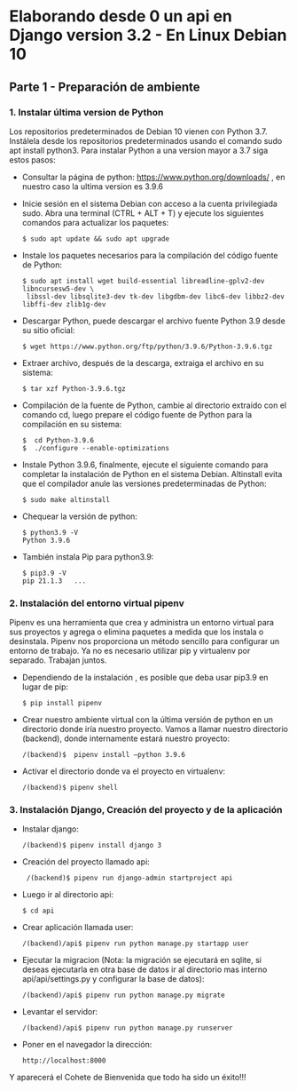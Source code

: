 # Elaborando desde 0 un api en Django version 3.2 - En Linux Debian 10

## Parte 1 - Preparación de ambiente

### 1. Instalar última version de Python

Los repositorios predeterminados de Debian 10 vienen con Python 3.7. Instálela desde los repositorios predeterminados usando el comando sudo apt install python3. Para instalar Python a una version mayor a 3.7 siga estos pasos:

- Consultar la página de python: https://www.python.org/downloads/  , en nuestro caso la ultima version es 3.9.6
- Inicie sesión en el sistema Debian con acceso a la cuenta privilegiada sudo. Abra una terminal (CTRL + ALT + T) y ejecute los siguientes comandos para actualizar los paquetes:

      $ sudo apt update && sudo apt upgrade 

- Instale los paquetes necesarios para la compilación del código fuente de Python:

      $ sudo apt install wget build-essential libreadline-gplv2-dev libncursesw5-dev \
       libssl-dev libsqlite3-dev tk-dev libgdbm-dev libc6-dev libbz2-dev libffi-dev zlib1g-dev
       
- Descargar Python, puede descargar el archivo fuente Python 3.9 desde su sitio oficial:

      $ wget https://www.python.org/ftp/python/3.9.6/Python-3.9.6.tgz 

- Extraer archivo, después de la descarga, extraiga el archivo en su sistema:

      $ tar xzf Python-3.9.6.tgz 

- Compilación de la fuente de Python, cambie al directorio extraído con el comando cd, luego prepare el código fuente de Python para la compilación en su sistema:

      $  cd Python-3.9.6 
      $  ./configure --enable-optimizations 
      
- Instale Python 3.9.6, finalmente, ejecute el siguiente comando para completar la instalación de Python en el sistema Debian. Altinstall evita que el compilador anule las versiones predeterminadas de Python:

      $ sudo make altinstall 
      
- Chequear la versión de python:

      $ python3.9 -V 
      Python 3.9.6
      
- También instala Pip para python3.9:

      $ pip3.9 -V
      pip 21.1.3   ...
      
### 2. Instalación del entorno virtual pipenv

Pipenv es una herramienta que crea y administra un entorno virtual para sus proyectos y agrega o elimina paquetes a medida que los instala o desinstala. Pipenv nos proporciona un método sencillo para configurar un entorno de trabajo. Ya no es necesario utilizar pip y virtualenv por separado. Trabajan juntos.

- Dependiendo de la instalación , es posible que deba usar pip3.9 en lugar de pip:
      
      $ pip install pipenv
      
- Crear nuestro ambiente virtual con la última versión de python en un directorio donde iría nuestro proyecto. Vamos a llamar nuestro directorio (backend), donde internamente estará nuestro proyecto:

      /(backend)$  pipenv install –python 3.9.6
      
- Activar el directorio donde va el proyecto en virtualenv:

      /(backend)$ pipenv shell
      
### 3. Instalación Django, Creación del proyecto y de la aplicación  

- Instalar django:

      /(backend)$ pipenv install django 3
      
- Creación del proyecto llamado api:

       /(backend)$ pipenv run django-admin startproject api
      
- Luego ir al directorio api:

      $ cd api
      
- Crear aplicación llamada user:

      /(backend)/api$ pipenv run python manage.py startapp user
      
- Ejecutar la migracion (Nota: la migración se ejecutará en sqlite, si deseas ejecutarla en otra base de datos ir al directorio mas interno api/api/settings.py y configurar la base de datos):

      /(backend)/api$ pipenv run python manage.py migrate

- Levantar el servidor:

      /(backend)/api$ pipenv run python manage.py runserver
      
- Poner en el navegador la dirección:

      http://localhost:8000
      
Y aparecerá el Cohete de Bienvenida que todo ha sido un éxito!!!





#


